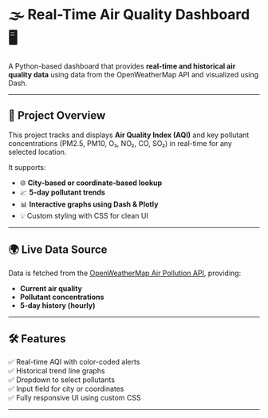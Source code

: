 # 🌫️ Real-Time Air Quality Dashboard 🖥️

A Python-based dashboard that provides **real-time and historical air quality data** using data from the OpenWeatherMap API and visualized using Dash.

---

## 📌 Project Overview

This project tracks and displays **Air Quality Index (AQI)** and key pollutant concentrations (PM2.5, PM10, O₃, NO₂, CO, SO₂) in real-time for any selected location. 

It supports:

- 🌐 **City-based or coordinate-based lookup**
- 📈 **5-day pollutant trends**
- 📊 **Interactive graphs using Dash & Plotly**
- 💡 Custom styling with CSS for clean UI

---

## 🌍 Live Data Source

Data is fetched from the [OpenWeatherMap Air Pollution API](https://openweathermap.org/api/air-pollution), providing:

- **Current air quality**
- **Pollutant concentrations**
- **5-day history (hourly)**

---

## 🛠️ Features

✅ Real-time AQI with color-coded alerts  
✅ Historical trend line graphs  
✅ Dropdown to select pollutants  
✅ Input field for city or coordinates    
✅ Fully responsive UI using custom CSS  

---
